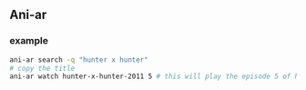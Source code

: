 ## Ani-ar


### example
```bash
ani-ar search -q "hunter x hunter"
# copy the title
ani-ar watch hunter-x-hunter-2011 5 # this will play the episode 5 of hunter x hunter (2011)
```
